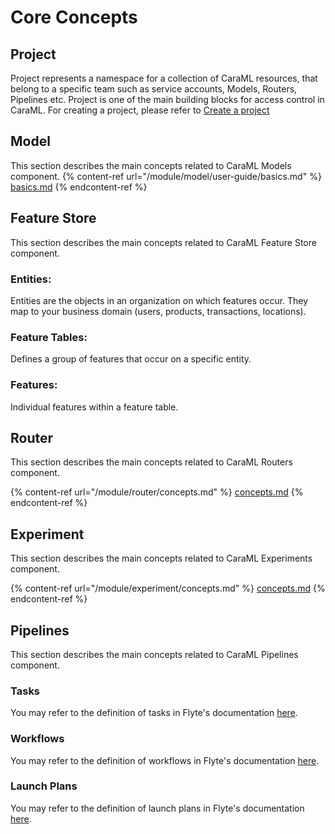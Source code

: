 # Core Concepts

## Project

Project represents a namespace for a collection of CaraML resources, that belong to a specific team such as service accounts, Models, Routers, Pipelines etc. Project is one of the main building blocks for access control in CaraML. For creating a project, please refer to [Create a project](../module/router/how-to/create-project.md)

## Model
This section describes the main concepts related to CaraML Models component.
{% content-ref url="/module/model/user-guide/basics.md" %}
[basics.md](/module/model/user-guide/basics.md)
{% endcontent-ref %}

## Feature Store
This section describes the main concepts related to CaraML Feature Store component.
### **Entities:**

Entities are the objects in an organization on which features occur. They map to your business domain (users, products, transactions, locations).

### **Feature Tables:**

Defines a group of features that occur on a specific entity.

### **Features:**

Individual features within a feature table.

## Router

This section describes the main concepts related to CaraML Routers component.

{% content-ref url="/module/router/concepts.md" %}
[concepts.md](/module/router/concepts.md)
{% endcontent-ref %}

## Experiment

This section describes the main concepts related to CaraML Experiments component.

{% content-ref url="/module/experiment/concepts.md" %}
[concepts.md](/module/experiment/concepts.md)
{% endcontent-ref %}


## Pipelines
This section describes the main concepts related to CaraML Pipelines component.

### Tasks

You may refer to the definition of tasks in Flyte's documentation [here](https://docs.flyte.org/projects/cookbook/en/latest/auto/core/flyte\_basics/task.html#sphx-glr-auto-core-flyte-basics-task-py).

### Workflows

You may refer to the definition of workflows in Flyte's documentation [here](https://docs.flyte.org/projects/cookbook/en/latest/auto/core/flyte\_basics/basic\_workflow.html#sphx-glr-auto-core-flyte-basics-basic-workflow-py).

### Launch Plans

You may refer to the definition of launch plans in Flyte's documentation [here](https://docs.flyte.org/projects/cookbook/en/latest/auto/core/flyte\_basics/lp.html#sphx-glr-auto-core-flyte-basics-lp-py).
